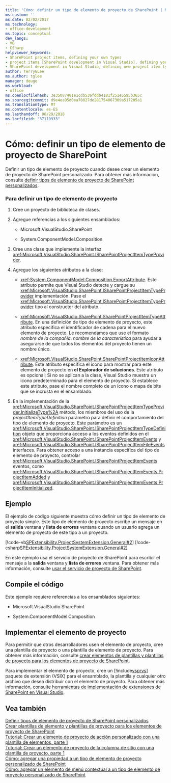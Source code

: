 ```yaml
---
title: 'Cómo: definir un tipo de elemento de proyecto de SharePoint | Microsoft Docs'
ms.custom: ''
ms.date: 02/02/2017
ms.technology:
- office-development
ms.topic: conceptual
dev_langs:
- VB
- CSharp
helpviewer_keywords:
- SharePoint project items, defining your own types
- project items [SharePoint development in Visual Studio], defining your own types
- SharePoint development in Visual Studio, defining new project item types
author: TerryGLee
ms.author: tglee
manager: douge
ms.workload:
- office
ms.openlocfilehash: 3e35087481e1cdb536fddb4181f251e5595b365c
ms.sourcegitcommit: d9e4ea95d0ea70827de281754067309a517205a1
ms.translationtype: MT
ms.contentlocale: es-ES
ms.lasthandoff: 06/29/2018
ms.locfileid: "37119933"
---
```

# <a name="how-to-define-a-sharepoint-project-item-type"></a>Cómo: definir un tipo de elemento de proyecto de SharePoint
  Definir un tipo de elemento de proyecto cuando desee crear un elemento de proyecto de SharePoint personalizado. Para obtener más información, consulte [definir tipos de elemento de proyecto de SharePoint personalizados](../sharepoint/defining-custom-sharepoint-project-item-types.md).  
  
### <a name="to-define-a-project-item-type"></a>Para definir un tipo de elemento de proyecto  
  
1.  Cree un proyecto de biblioteca de clases.  
  
2.  Agregue referencias a los siguientes ensamblados:  
  
    -   Microsoft.VisualStudio.SharePoint  
  
    -   System.ComponentModel.Composition  
  
3.  Cree una clase que implemente la interfaz <xref:Microsoft.VisualStudio.SharePoint.ISharePointProjectItemTypeProvider>.  
  
4.  Agregue los siguientes atributos a la clase:  
  
    -   <xref:System.ComponentModel.Composition.ExportAttribute>. Este atributo permite que Visual Studio detecte y cargue su <xref:Microsoft.VisualStudio.SharePoint.ISharePointProjectItemTypeProvider> implementación. Pase el <xref:Microsoft.VisualStudio.SharePoint.ISharePointProjectItemTypeProvider> tipo al constructor del atributo.  
  
    -   <xref:Microsoft.VisualStudio.SharePoint.SharePointProjectItemTypeAttribute>. En una definición de tipo de elemento de proyecto, este atributo especifica el identificador de cadena para el nuevo elemento de proyecto. Le recomendamos que use el formato *nombre de la compañía*. *nombre de la característica* para ayudar a asegurarse de que todos los elementos del proyecto tienen un nombre único.  
  
    -   <xref:Microsoft.VisualStudio.SharePoint.SharePointProjectItemIconAttribute>. Este atributo especifica el icono para mostrar para este elemento de proyecto en **el Explorador de soluciones**. Este atributo es opcional; Si no se aplican a la clase, Visual Studio muestra un icono predeterminado para el elemento de proyecto. Si establece este atributo, pase el nombre completo de un icono o mapa de bits que se incrusta en el ensamblado.  
  
5.  En la implementación de la <xref:Microsoft.VisualStudio.SharePoint.ISharePointProjectItemTypeProvider.InitializeType%2A> método, los miembros del uso de la *projectItemTypeDefinition* parámetro para definir el comportamiento del tipo de elemento de proyecto. Este parámetro es un <xref:Microsoft.VisualStudio.SharePoint.ISharePointProjectItemTypeDefinition> objeto que proporciona acceso a los eventos definidos en el <xref:Microsoft.VisualStudio.SharePoint.ISharePointProjectItemEvents> y <xref:Microsoft.VisualStudio.SharePoint.ISharePointProjectItemFileEvents> interfaces. Para obtener acceso a una instancia específica del tipo de elemento de proyecto, controlar <xref:Microsoft.VisualStudio.SharePoint.ISharePointProjectItemEvents> eventos, como <xref:Microsoft.VisualStudio.SharePoint.ISharePointProjectItemEvents.ProjectItemAdded> y <xref:Microsoft.VisualStudio.SharePoint.ISharePointProjectItemEvents.ProjectItemInitialized>.  
  
## <a name="example"></a>Ejemplo  
 El ejemplo de código siguiente muestra cómo definir un tipo de elemento de proyecto simple. Este tipo de elemento de proyecto escribe un mensaje en el **salida** ventana y **lista de errores** ventana cuando un usuario agrega un elemento de proyecto de este tipo a un proyecto.  
  
 [!code-vb[SPExtensibility.ProjectSystemExtension.General#2](../sharepoint/codesnippet/VisualBasic/projectsystemexamples/extension/projectitemtype.vb#2)]
 [!code-csharp[SPExtensibility.ProjectSystemExtension.General#2](../sharepoint/codesnippet/CSharp/projectsystemexamples/extension/projectitemtype.cs#2)]  
  
 En este ejemplo usa el servicio de proyecto de SharePoint para escribir el mensaje a la **salida** ventana y **lista de errores** ventana. Para obtener más información, consulte [usar el servicio de proyecto de SharePoint](../sharepoint/using-the-sharepoint-project-service.md).  
  
## <a name="compile-the-code"></a>Compile el código  
 Este ejemplo requiere referencias a los ensamblados siguientes:  
  
-   Microsoft.VisualStudio.SharePoint  
  
-   System.ComponentModel.Composition  
  
## <a name="deploy-the-project-item"></a>Implementar el elemento de proyecto  
 Para permitir que otros desarrolladores usen el elemento de proyecto, cree una plantilla de proyecto o una plantilla de elemento de proyecto. Para obtener más información, consulte [crear elementos de plantillas y plantillas de proyecto para los elementos de proyecto de SharePoint](../sharepoint/creating-item-templates-and-project-templates-for-sharepoint-project-items.md).  
  
 Para implementar el elemento de proyecto, cree un [!include[vsprvs](../sharepoint/includes/vsprvs-md.md)] paquete de extensión (VSIX) para el ensamblado, la plantilla y cualquier otro archivo que desea distribuir con el elemento de proyecto. Para obtener más información, consulte [herramientas de implementación de extensiones de SharePoint en Visual Studio](../sharepoint/deploying-extensions-for-the-sharepoint-tools-in-visual-studio.md).  
  
## <a name="see-also"></a>Vea también
 [Definir tipos de elemento de proyecto de SharePoint personalizados](../sharepoint/defining-custom-sharepoint-project-item-types.md)   
 [Crear plantillas de elemento y plantillas de proyecto para los elementos de proyecto de SharePoint](../sharepoint/creating-item-templates-and-project-templates-for-sharepoint-project-items.md)   
 [Tutorial: Crear un elemento de proyecto de acción personalizado con una plantilla de elementos, parte 1](../sharepoint/walkthrough-creating-a-custom-action-project-item-with-an-item-template-part-1.md)   
 [Tutorial: Crear un elemento de proyecto de la columna de sitio con una plantilla de proyecto, parte 1](../sharepoint/walkthrough-creating-a-site-column-project-item-with-a-project-template-part-1.md)   
 [Cómo: agregar una propiedad a un tipo de elemento de proyecto personalizado de SharePoint](../sharepoint/how-to-add-a-property-to-a-custom-sharepoint-project-item-type.md)   
 [Cómo: agregar un elemento de menú contextual a un tipo de elemento de proyecto personalizado de SharePoint](../sharepoint/how-to-add-a-shortcut-menu-item-to-a-custom-sharepoint-project-item-type.md)  
  
